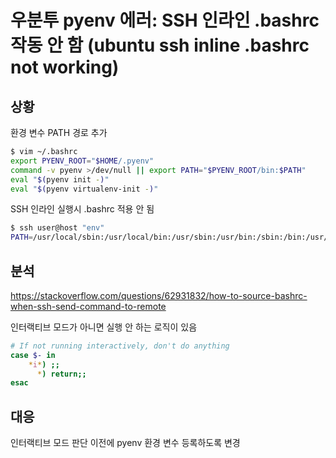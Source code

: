 # 우분투 pyenv 에러: SSH 인라인 .bashrc 작동 안 함 (ubuntu ssh inline .bashrc not working)

## 상황

환경 변수 PATH 경로 추가

```bash
$ vim ~/.bashrc
export PYENV_ROOT="$HOME/.pyenv"
command -v pyenv >/dev/null || export PATH="$PYENV_ROOT/bin:$PATH"
eval "$(pyenv init -)"
eval "$(pyenv virtualenv-init -)"
```

SSH 인라인 실행시 .bashrc 적용 안 됨

```bash
$ ssh user@host "env"
PATH=/usr/local/sbin:/usr/local/bin:/usr/sbin:/usr/bin:/sbin:/bin:/usr/games:/usr/local/games:/snap/bin
```

## 분석

<https://stackoverflow.com/questions/62931832/how-to-source-bashrc-when-ssh-send-command-to-remote>

인터랙티브 모드가 아니면 실행 안 하는 로직이 있음

```bash
# If not running interactively, don't do anything
case $- in
    *i*) ;;
      *) return;;
esac
```

## 대응

인터랙티브 모드 판단 이전에 pyenv 환경 변수 등록하도록 변경